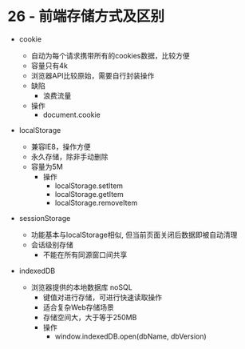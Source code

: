 # 26 - 前端存储方式及区别

- cookie
  - 自动为每个请求携带所有的cookies数据，比较方便
  - 容量只有4k
  - 浏览器API比较原始，需要自行封装操作
  - 缺陷
    - 浪费流量
  - 操作
    - document.cookie

- localStorage
  - 兼容IE8，操作方便
  - 永久存储，除非手动删除
  - 容量为5M
    - 操作
      - localStorage.setItem
      - localStorage.getItem
      - localStorage.removeItem

- sessionStorage
  - 功能基本与localStorage相似, 但当前页面关闭后数据即被自动清理
  - 会话级别存储
    - 不能在所有同源窗口间共享

- indexedDB
  - 浏览器提供的本地数据库 noSQL
    - 键值对进行存储，可进行快速读取操作
    - 适合复杂Web存储场景
    - 存储空间大，大于等于250MB
    - 操作
      - window.indexedDB.open(dbName, dbVersion)
